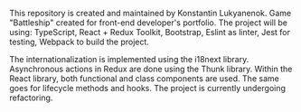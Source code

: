 This repository is created and maintained by Konstantin Lukyanenok. Game "Battleship" created for front-end developer's portfolio. The project will be using: TypeScript, React + Redux Toolkit, Bootstrap, Eslint as linter, Jest for testing, Webpack to build the project.


The internationalization is implemented using the i18next library. Asynchronous actions in Redux are done using the Thunk library. Within the React library, both functional and class components are used. The same goes for lifecycle methods and hooks. The project is currently undergoing refactoring.